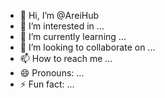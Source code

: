 - 👋 Hi, I’m @AreiHub
- 👀 I’m interested in ...
- 🌱 I’m currently learning ...
- 💞️ I’m looking to collaborate on ...
- 📫 How to reach me ...
- 😄 Pronouns: ...
- ⚡ Fun fact: ...

<!---
AreiHub/AreiHub is a ✨ special ✨ repository because its `README.md` (this file) appears on your GitHub profile.
You can click the Preview link to take a look at your changes.
--->
